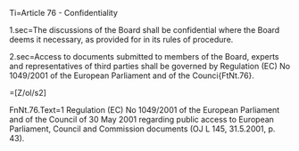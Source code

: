 Ti=Article 76 - Confidentiality

1.sec=The discussions of the Board shall be confidential where the Board deems it necessary, as provided for in its rules of procedure.

2.sec=Access to documents submitted to members of the Board, experts and representatives of third parties shall be governed by Regulation (EC) No 1049/2001 of the European Parliament and of the Counci{FtNt.76}.

=[Z/ol/s2]

FnNt.76.Text=1 Regulation (EC) No 1049/2001 of the European Parliament and of the Council of 30 May 2001 regarding public access to European Parliament, Council and Commission documents (OJ L 145, 31.5.2001, p. 43).